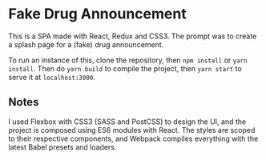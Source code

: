 # Fake Drug Announcement

This is a SPA made with React, Redux and CSS3. The prompt was to create a splash page for a (fake) drug announcement.

To run an instance of this, clone the repository, then `npm install` or `yarn install`. Then do `yarn build` to compile the project, then `yarn start` to serve it at `localhost:3000`.

## Notes

I used Flexbox with CSS3 (SASS and PostCSS) to design the UI, and the project is composed using ES6 modules with React. The styles are scoped to their respective components, and Webpack compiles everything with the latest Babel presets and loaders.

